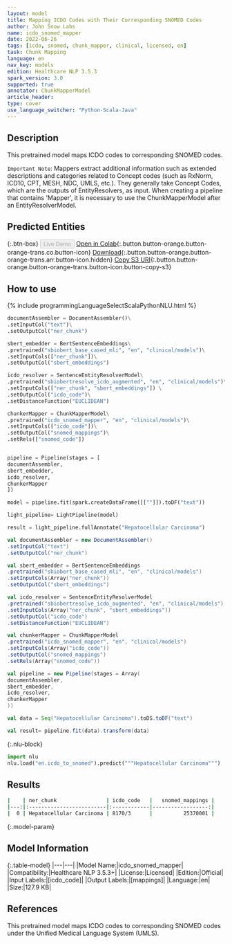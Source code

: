 ```yaml
---
layout: model
title: Mapping ICDO Codes with Their Corresponding SNOMED Codes
author: John Snow Labs
name: icdo_snomed_mapper
date: 2022-06-26
tags: [icdo, snomed, chunk_mapper, clinical, licensed, en]
task: Chunk Mapping
language: en
nav_key: models
edition: Healthcare NLP 3.5.3
spark_version: 3.0
supported: true
annotator: ChunkMapperModel
article_header:
type: cover
use_language_switcher: "Python-Scala-Java"
---
```


## Description

This pretrained model maps ICDO codes to corresponding SNOMED codes.

`Important Note`: Mappers extract additional information such as extended descriptions and categories related to Concept codes (such as RxNorm, ICD10, CPT, MESH, NDC, UMLS, etc.). They generally take Concept Codes, which are the outputs of EntityResolvers, as input. When creating a pipeline that contains 'Mapper', it is necessary to use the ChunkMapperModel after an EntityResolverModel.


## Predicted Entities



{:.btn-box}
<button class="button button-orange" disabled>Live Demo</button>
[Open in Colab](https://colab.research.google.com/github/JohnSnowLabs/spark-nlp-workshop/blob/master/tutorials/Certification_Trainings/Healthcare/26.Chunk_Mapping.ipynb){:.button.button-orange.button-orange-trans.co.button-icon}
[Download](https://s3.amazonaws.com/auxdata.johnsnowlabs.com/clinical/models/icdo_snomed_mapper_en_3.5.3_3.0_1656274513770.zip){:.button.button-orange.button-orange-trans.arr.button-icon.hidden}
[Copy S3 URI](s3://auxdata.johnsnowlabs.com/clinical/models/icdo_snomed_mapper_en_3.5.3_3.0_1656274513770.zip){:.button.button-orange.button-orange-trans.button-icon.button-copy-s3}

## How to use



<div class="tabs-box" markdown="1">
{% include programmingLanguageSelectScalaPythonNLU.html %}

```python
documentAssembler = DocumentAssembler()\
.setInputCol("text")\
.setOutputCol("ner_chunk")

sbert_embedder = BertSentenceEmbeddings\
.pretrained("sbiobert_base_cased_mli", "en", "clinical/models")\
.setInputCols(["ner_chunk"])\
.setOutputCol("sbert_embeddings")

icdo_resolver = SentenceEntityResolverModel\
.pretrained("sbiobertresolve_icdo_augmented", "en", "clinical/models")\
.setInputCols(["ner_chunk", "sbert_embeddings"]) \
.setOutputCol("icdo_code")\
.setDistanceFunction("EUCLIDEAN")

chunkerMapper = ChunkMapperModel\
.pretrained("icdo_snomed_mapper", "en", "clinical/models")\
.setInputCols(["icdo_code"])\
.setOutputCol("snomed_mappings")\
.setRels(["snomed_code"])


pipeline = Pipeline(stages = [
documentAssembler,
sbert_embedder,
icdo_resolver,
chunkerMapper
])

model = pipeline.fit(spark.createDataFrame([[""]]).toDF("text"))

light_pipeline= LightPipeline(model)

result = light_pipeline.fullAnnotate("Hepatocellular Carcinoma")
```
```scala
val documentAssembler = new DocumentAssembler()
.setInputCol("text")
.setOutputCol("ner_chunk")

val sbert_embedder = BertSentenceEmbeddings
.pretrained("sbiobert_base_cased_mli", "en", "clinical/models")
.setInputCols(Array("ner_chunk"))
.setOutputCol("sbert_embeddings")

val icdo_resolver = SentenceEntityResolverModel
.pretrained("sbiobertresolve_icdo_augmented", "en", "clinical/models")
.setInputCols(Array("ner_chunk", "sbert_embeddings"))
.setOutputCol("icdo_code")
.setDistanceFunction("EUCLIDEAN")

val chunkerMapper = ChunkMapperModel
.pretrained("icdo_snomed_mapper", "en", "clinical/models")
.setInputCols(Array("icdo_code"))
.setOutputCol("snomed_mappings")
.setRels(Array("snomed_code"))

val pipeline = new Pipeline(stages = Array(
documentAssembler,
sbert_embedder,
icdo_resolver,
chunkerMapper
))

val data = Seq("Hepatocellular Carcinoma").toDS.toDF("text")

val result= pipeline.fit(data).transform(data)
```


{:.nlu-block}
```python
import nlu
nlu.load("en.icdo_to_snomed").predict("""Hepatocellular Carcinoma""")
```

</div>

## Results

```bash
|    | ner_chunk                | icdo_code   |   snomed_mappings |
|---:|:-------------------------|:------------|------------------:|
|  0 | Hepatocellular Carcinoma | 8170/3      |          25370001 |
```

{:.model-param}
## Model Information

{:.table-model}
|---|---|
|Model Name:|icdo_snomed_mapper|
|Compatibility:|Healthcare NLP 3.5.3+|
|License:|Licensed|
|Edition:|Official|
|Input Labels:|[icdo_code]|
|Output Labels:|[mappings]|
|Language:|en|
|Size:|127.9 KB|

## References

This pretrained model maps ICDO codes to corresponding SNOMED codes under the Unified Medical Language System (UMLS).

